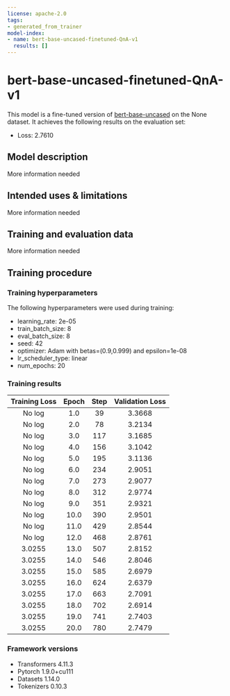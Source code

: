 ```yaml
---
license: apache-2.0
tags:
- generated_from_trainer
model-index:
- name: bert-base-uncased-finetuned-QnA-v1
  results: []
---
```


<!-- This model card has been generated automatically according to the information the Trainer had access to. You
should probably proofread and complete it, then remove this comment. -->

# bert-base-uncased-finetuned-QnA-v1

This model is a fine-tuned version of [bert-base-uncased](https://huggingface.co/bert-base-uncased) on the None dataset.
It achieves the following results on the evaluation set:
- Loss: 2.7610

## Model description

More information needed

## Intended uses & limitations

More information needed

## Training and evaluation data

More information needed

## Training procedure

### Training hyperparameters

The following hyperparameters were used during training:
- learning_rate: 2e-05
- train_batch_size: 8
- eval_batch_size: 8
- seed: 42
- optimizer: Adam with betas=(0.9,0.999) and epsilon=1e-08
- lr_scheduler_type: linear
- num_epochs: 20

### Training results

| Training Loss | Epoch | Step | Validation Loss |
|:-------------:|:-----:|:----:|:---------------:|
| No log        | 1.0   | 39   | 3.3668          |
| No log        | 2.0   | 78   | 3.2134          |
| No log        | 3.0   | 117  | 3.1685          |
| No log        | 4.0   | 156  | 3.1042          |
| No log        | 5.0   | 195  | 3.1136          |
| No log        | 6.0   | 234  | 2.9051          |
| No log        | 7.0   | 273  | 2.9077          |
| No log        | 8.0   | 312  | 2.9774          |
| No log        | 9.0   | 351  | 2.9321          |
| No log        | 10.0  | 390  | 2.9501          |
| No log        | 11.0  | 429  | 2.8544          |
| No log        | 12.0  | 468  | 2.8761          |
| 3.0255        | 13.0  | 507  | 2.8152          |
| 3.0255        | 14.0  | 546  | 2.8046          |
| 3.0255        | 15.0  | 585  | 2.6979          |
| 3.0255        | 16.0  | 624  | 2.6379          |
| 3.0255        | 17.0  | 663  | 2.7091          |
| 3.0255        | 18.0  | 702  | 2.6914          |
| 3.0255        | 19.0  | 741  | 2.7403          |
| 3.0255        | 20.0  | 780  | 2.7479          |


### Framework versions

- Transformers 4.11.3
- Pytorch 1.9.0+cu111
- Datasets 1.14.0
- Tokenizers 0.10.3

